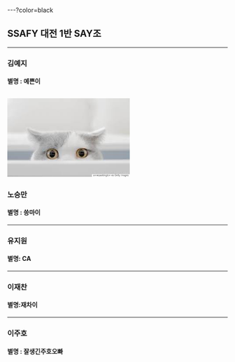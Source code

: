 ---?color=black
## SSAFY 대전 1반 SAY조
---

### 김예지

#### 별명 : 예쁜이
![cat](./img/cat.jpg)
---

### 노승만

#### 별명 : 씅마이

---

### 유지원

#### 별명: CA

---

### 이재찬

#### 별명:재차이

---

### 이주호

#### 별명 : 잘생긴주호오빠


